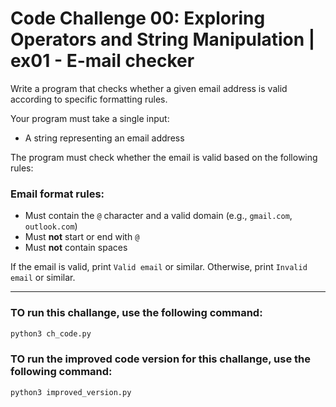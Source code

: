 # Code Challenge 00: Exploring Operators and String Manipulation | ex01 - E-mail checker

Write a program that checks whether a given email address is valid according to specific formatting rules.

Your program must take a single input:

- A string representing an email address

The program must check whether the email is valid based on the following rules:

### Email format rules:
- Must contain the `@` character and a valid domain (e.g., `gmail.com`, `outlook.com`)
- Must **not** start or end with `@`
- Must **not** contain spaces

If the email is valid, print `Valid email` or similar. Otherwise, print `Invalid email` or similar.


---
### TO run this challange, use the following command:
```bash
python3 ch_code.py
```

### TO run the improved code version for this challange, use the following command:
```bash
python3 improved_version.py